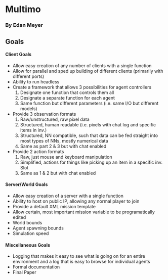 
# Multimo

### By Edan Meyer

## Goals

#### Client Goals
- Allow easy creation of any number of clients with a single function
- Allow for parallel and sped up building of different clients (primarily with different ports)
- Ability to run headless
- Create a framework that allows 3 possibilities for agent controllers
	1. Designate one function that controls them all
	2. Designate a separate function for each agent
	3. Same function but different parameters (i.e. same I/O but different models)
- Provide 3 observation formats
	1. Raw/unstructured, raw pixel data
	2. Structured, human readable (i.e. pixels with chat log and specific items in inv.)
	3. Structured, NN compatible, such that data can be fed straight into most types of NNs, mostly numerical data
	4. Same as part 2 & 3 but with chat enabled
- Provide 2 action formats
    1. Raw, just mouse and keyboard manipulation
    2. Simplified, actions for things like picking up an item in a specific inv. Slot
    3. Same as 1 & 2 but with chat enabled

#### Server/World Goals
- Allow easy creation of a server with a single function
- Ability to host on public IP, allowing any normal player to join
- Provide a default XML mission template
- Allow certain, most important mission variable to be programatically edited
- World bounds
- Agent spawning bounds
- Simulation speed

#### Miscellaneous Goals
- Logging that makes it easy to see what is going on for an entire environment and a log that is easy to browse for individual agents
- Formal documentation
- Final Paper